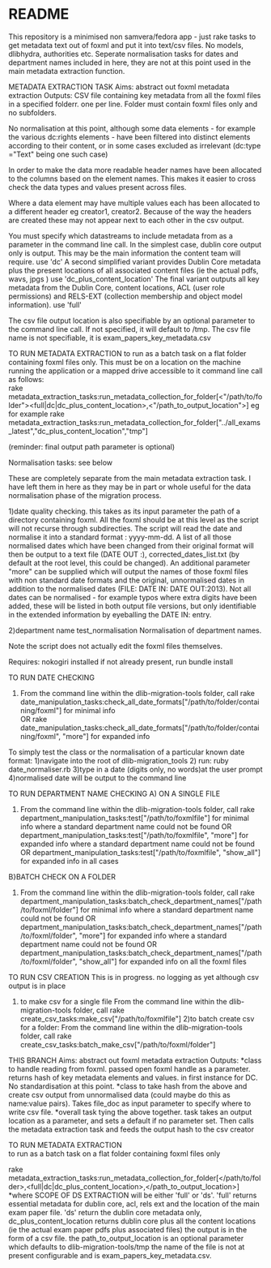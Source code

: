 # README


This repository is a minimised non samvera/fedora app - just rake tasks to get metadata text out of foxml and put it into text/csv files.  No models, dlibhydra, authorities etc. Seperate normalisation tasks for dates and department names included in here, they are not at this point used in the main metadata extraction function.

METADATA EXTRACTION TASK
Aims: abstract out foxml metadata extraction
Outputs:
CSV file containing key metadata from all the foxml files in a specified folderr. one per line. Folder must contain foxml files only and no subfolders.

No normalisation at this point, although some data elements - for example the various dc:rights
elements - have been filtered into  distinct elements according to their content, or in some cases excluded as irrelevant (dc:type ="Text" being one such case)

In order to make the data more readable header names have been allocated to the columns
based on the element names. This makes it easier to cross check the data types and values present across files.

Where a data element may have multiple values each has been allocated to a different header eg creator1, creator2. Because of the way the headers are created these may not appear next to each other in the csv output.

You must specify which datastreams to include metadata from as a parameter in the command line call.
In the simplest case, dublin core output only is output. This may be the main information the content team will require. use 'dc'
A second simplified variant provides Dublin Core metadata plus the present locations of all associated content files (ie the actual pdfs, wavs, jpgs ) use 'dc_plus_content_location'
The final variant outputs all key metadata from the Dublin Core, content locations,
ACL (user role permissions) and RELS-EXT (collection membership and object model information). use 'full'

The csv file output location is also specifiable by an optional  parameter to the command line call. If not specified, it will default to <application-root-dir>/tmp. The csv file name is not specifiable, it is exam_papers_key_metadata.csv


TO RUN METADATA EXTRACTION
to run as a batch task on a flat folder containing foxml files only. This must be
on a location on the machine running the application or a mapped drive accessible to it
command line call as follows:  
rake metadata_extraction_tasks:run_metadata_collection_for_folder[<"/path/to/folder"><full|dc|dc_plus_content_location>,<"/path_to_output_location">]
eg for example rake metadata_extraction_tasks:run_metadata_collection_for_folder["../all_exams_latest","dc_plus_content_location","tmp"]

(reminder: final output path parameter is optional)






Normalisation tasks: see below

These are completely separate from the main metadata extraction task. I have left them in here as they may be in part or whole useful for the data normalisation phase of the migration process.

1)date quality checking.
this  takes as its  input parameter the path of a directory containing foxml. All the foxml should be at this level as the script will not recurse through subdirecties. The script will read the date and normalise it into a standard format : yyyy-mm-dd. A list of all those normalised dates which have been changed from their original format will then be output to a text file (DATE OUT :), corrected_dates_list.txt (by default at the root level, this could be changed). An additional parameter "more" can be supplied which will output the names of those foxml files with non standard date formats and the original, unnormalised dates in addition to the normalised dates (FILE: DATE IN: DATE OUT:2013). Not all dates can be normalised - for example typos where extra digits have been added, these will be listed in both output file versions, but only identifiable in the extended information by eyeballing the DATE IN: entry.

2)department name test_normalisation
Normalisation of department names.


Note the script  does not actually edit the foxml files themselves.

Requires:
nokogiri installed
if not already present, run bundle install

TO RUN DATE CHECKING
1) From the command line within the dlib-migration-tools folder, call rake date_manipulation_tasks:check_all_date_formats["/path/to/folder/containing/foxml"] for minimal info  
OR
rake date_manipulation_tasks:check_all_date_formats["/path/to/folder/containing/foxml", "more"] for expanded info


To simply test the class or the normalisation of a particular known date format:
1)navigate into the root of dlib-migration_tools
2) run: ruby date_normaliser.rb
3)type in a date (digits only, no words)at the user prompt
4)normalised date will be output to the command line


TO RUN DEPARTMENT NAME CHECKING
A) ON A SINGLE FILE
1) From the command line within the dlib-migration-tools folder, call rake department_manipulation_tasks:test["/path/to/foxmlfile"] for minimal info  where a standard department name could not be found
OR
department_manipulation_tasks:test["/path/to/foxmlfile", "more"] for expanded info where a standard department name could not be found
OR
department_manipulation_tasks:test["/path/to/foxmlfile", "show_all"] for expanded info in all cases

B}BATCH CHECK ON A FOLDER
1) From the command line within the dlib-migration-tools folder, call rake department_manipulation_tasks:batch_check_department_names["/path/to/foxml/folder"] for minimal info  where a standard department name could not be found
OR
department_manipulation_tasks:batch_check_department_names["/path/to/foxml/folder", "more"] for expanded info where a standard department name could not be found
OR
department_manipulation_tasks:batch_check_department_names["/path/to/foxml/folder", "show_all"] for expanded info on all the foxml files

TO RUN CSV CREATION
This is in progress. no logging as yet although csv output is in place
1) to make csv for a single file
From the command line within the dlib-migration-tools folder, call rake create_csv_tasks:make_csv["/path/to/foxmlfile"]
2)to batch create csv for a folder: From the command line within the dlib-migration-tools folder, call rake create_csv_tasks:batch_make_csv["/path/to/foxml/folder"]

THIS BRANCH
Aims: abstract out foxml metadata extraction
Outputs:
  *class to handle reading from foxml. passed open foxml handle as a parameter. returns hash of key metadata elements and values. in first instance for DC. No standardisation at this point.
  *class to take hash from the above and create csv output from unnormalised data (could maybe do this as name:value pairs). Takes file_doc as input parameter to specify where to write csv file.
  *overall task tying the above together.  task takes an output location as a parameter, and sets a default if no parameter set. Then calls the metadata extraction task and feeds the output hash to the csv creator

  TO RUN METADATA EXTRACTION  
  to run as a batch task on a flat folder containing foxml files only  

rake metadata_extraction_tasks:run_metadata_collection_for_folder[</path/to/folder>,<full|dc|dc_plus_content_location>,</path_to_output_location>]
  *where SCOPE OF DS EXTRACTION will be either 'full' or 'ds'.
  'full' returns essential metadata for dublin core, acl, rels ext and the location of the main exam paper file. 'ds' return the dublin core metadata only, dc_plus_content_location returns dublin core plus all the content locations (ie the actual exam paper pdfs plus associated files)
  the output is in the form of a csv file. the path_to_output_location is an optional parameter which defaults to dlib-migration-tools/tmp  the name of the file is not at present configurable and is exam_papers_key_metadata.csv.
